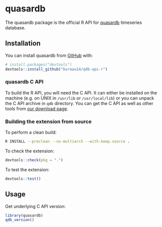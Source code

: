 
<!-- README.md is generated from README.Rmd. Please edit that file -->
quasardb
========

The quasardb package is the official R API for [quasardb](https://www.quasardb.net) timeseries database.

Installation
------------

<!-- TODO:
Get the released version from CRAN:

```r
install.packages("quasardb")
```
-->
You can install quasardb from [GitHub](https://github.com/bureau14/qdb-api-r) with:

``` r
# install.packages("devtools")
devtools::install_github("bureau14/qdb-api-r")
```

### quasardb C API

To build the R API, you will need the C API. It can either be installed on the machine (e.g. on UNIX in `/usr/lib` or `/usr/local/lib`) or you can unpack the C API archive in `qdb` directory. You can get the C API as well as other tools from [our download page](https://www.quasardb.net/-Get-).

### Building the extension from source

To perform a clean build:

``` bash
R INSTALL --preclean --no-multiarch --with-keep.source .
```

To check the extension:

``` r
devtools::check(pkg = ".")
```

To test the extension:

``` r
devtools::test()
```

Usage
-----

Get underlying C API version:

``` r
library(quasardb)
qdb_version()
```
